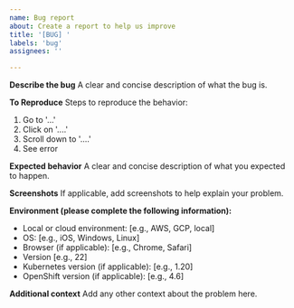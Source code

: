 ```yaml
---
name: Bug report
about: Create a report to help us improve
title: '[BUG] '
labels: 'bug'
assignees: ''

---
```


**Describe the bug**
A clear and concise description of what the bug is.

**To Reproduce**
Steps to reproduce the behavior:
1. Go to '...'
2. Click on '....'
3. Scroll down to '....'
4. See error

**Expected behavior**
A clear and concise description of what you expected to happen.

**Screenshots**
If applicable, add screenshots to help explain your problem.

**Environment (please complete the following information):**
- Local or cloud environment: [e.g., AWS, GCP, local]
- OS: [e.g., iOS, Windows, Linux]
- Browser (if applicable): [e.g., Chrome, Safari]
- Version [e.g., 22]
- Kubernetes version (if applicable): [e.g., 1.20]
- OpenShift version (if applicable): [e.g., 4.6]

**Additional context**
Add any other context about the problem here.

